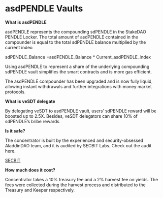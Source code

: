 # asdPENDLE Vaults

**What is asdPENDLE**

asdPENDLE represents the compounding sdPENDLE in the StakeDAO PENDLE Locker. The total amount of asdPENDLE contained in the compounder is equal to the total sdPENDLE balance multiplied by the current index:

sdPENDLE\_Balance =asdPENDLE\_Balance \* Current\_asdPENDLE\_Index

Using asdPENDLE to represent a share of the underlying compounding sdPENDLE vault simplifies the smart contracts and is more gas efficient.

The asdPENDLE compounder has been upgraded and is now fully liquid, allowing instant withdrawals and further integrations with money market protocols.

**What is veSDT delegate**

By delegating veSDT to asdPENDLE vault, users’ sdPENDLE reward will be boosted up to 2.5X. Besides, veSDT delegators can share 10% of sdPENDLE’s bribe rewards.

**Is it safe?**&#x20;

The concentrator is built by the experienced and security-obsessed AladdinDAO team, and it is audited by SECBIT Labs. Check out the audit here.

[SECBIT](https://github.com/AladdinDAO/aladdin-v3-contracts/blob/main/audit-reports/SECBIT_Concentrator_asdPENDLE_v1.0_20240813.pdf)

**How much does it cost?**

Concentrator takes a 10% treasury fee and a 2% harvest fee on yields. The fees were collected during the harvest process and distributed to the Treasury and Keeper respectively.
